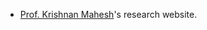 * [Prof. Krishnan Mahesh]'s research website.

[Prof. Krishnan Mahesh]: https://dept.aem.umn.edu/~kmahesh/
